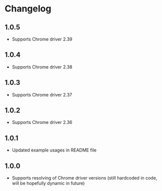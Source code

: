 # Changelog

## 1.0.5
*   Supports Chrome driver 2.39

## 1.0.4
*   Supports Chrome driver 2.38

## 1.0.3
*   Supports Chrome driver 2.37

## 1.0.2
*   Supports Chrome driver 2.36

## 1.0.1
*   Updated example usages in README file

## 1.0.0
*   Supports resolving of Chrome driver versions (still hardcoded in code, will be hopefully dynamic in future)
